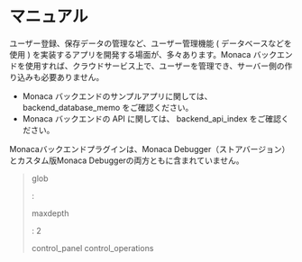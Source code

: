 マニュアル
==========

ユーザー登録、保存データの管理など、ユーザー管理機能 (
データベースなどを使用 )
を実装するアプリを開発する場面が、多々あります。Monaca
バックエンドを使用すれば、クラウドサービス上で、ユーザーを管理でき、サーバー側の作り込みも必要ありません。

-   Monaca
    バックエンドのサンプルアプリに関しては、backend\_database\_memo
    をご確認ください。
-   Monaca バックエンドの API に関しては、 backend\_api\_index
    をご確認ください。

<div class="admonition note">

Monacaバックエンドプラグインは、Monaca
Debugger（ストアバージョン）とカスタム版Monaca
Debuggerの両方ともに含まれていません。

</div>

> glob
>
> :   
>
> maxdepth
>
> :   2
>
> control\_panel control\_operations
